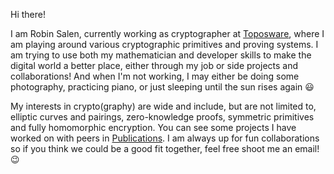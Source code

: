 Hi there!

I am Robin Salen, currently working as cryptographer at [Toposware](https://toposware.com/),
where I am playing around various cryptographic primitives and proving systems. I am trying to
use both my mathematician and developer skills to make the digital world a better place, either
through my job or side projects and collaborations! And when I'm not working, I may either be doing
some photography, practicing piano, or just sleeping until the sun rises again 😃

My interests in crypto(graphy) are wide and include, but are not limited to, elliptic curves and pairings,
zero-knowledge proofs, symmetric primitives and fully homomorphic encryption. You can see some projects I
have worked on with peers in [Publications](publications.md). I am always up for fun collaborations
so if you think we could be a good fit together, feel free shoot me an email! 😉
